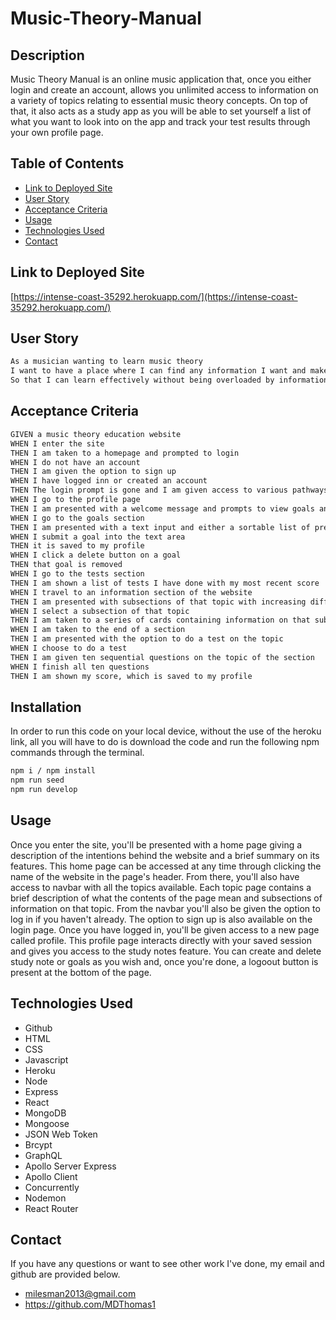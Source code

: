 # Music-Theory-Manual
## Description
Music Theory Manual is an online music application that, once you either login and create an account, allows you unlimited access to information on a variety of topics relating to essential music theory concepts. On top of that, it also acts as a study app as you will be able to set yourself a list of what you want to look into on the app and track your test results through your own profile page. 

## Table of Contents 
* [Link to Deployed Site](#Link-to-Deployed-Site)
* [User Story](#User-Story)
* [Acceptance Criteria](#Acceptance-Criteria)
* [Usage](#Usage)
* [Technologies Used](#Technologies-Used)
* [Contact](#Contact)

## Link to Deployed Site
[https://intense-coast-35292.herokuapp.com/](https://intense-coast-35292.herokuapp.com/)


## User Story
```bash
As a musician wanting to learn music theory
I want to have a place where I can find any information I want and make a list of topics I want to learn 
So that I can learn effectively without being overloaded by information

```

## Acceptance Criteria
```bash 
GIVEN a music theory education website
WHEN I enter the site 
THEN I am taken to a homepage and prompted to login
WHEN I do not have an account
THEN I am given the option to sign up
WHEN I have logged inn or created an account
THEN The login prompt is gone and I am given access to various pathways to information as well as a unique profile page
WHEN I go to the profile page 
THEN I am presented with a welcome message and prompts to view goals and test scores
WHEN I go to the goals section 
THEN I am presented with a text input and either a sortable list of previously created goals or a message telling me I currently have no goals
WHEN I submit a goal into the text area
THEN it is saved to my profile
WHEN I click a delete button on a goal
THEN that goal is removed 
WHEN I go to the tests section 
THEN I am shown a list of tests I have done with my most recent score
WHEN I travel to an information section of the website
THEN I am presented with subsections of that topic with increasing difficulty
WHEN I select a subsection of that topic
THEN I am taken to a series of cards containing information on that subsection
WHEN I am taken to the end of a section
THEN I am presented with the option to do a test on the topic
WHEN I choose to do a test 
THEN I am given ten sequential questions on the topic of the section
WHEN I finish all ten questions 
THEN I am shown my score, which is saved to my profile
```

## Installation
In order to run this code on your local device, without the use of the heroku link, all you will have to do is download the code and run the following npm commands through the terminal.

```bash
npm i / npm install
npm run seed
npm run develop
```

## Usage
Once you enter the site, you'll be presented with a home page giving a description of the intentions behind the website and a brief summary on its features. This home page can be accessed at any time through clicking the name of the website in the page's header. From there, you'll also have access to  navbar with all the topics available. Each topic page contains a brief description of what the contents of the page mean and subsections of information on that topic. From the navbar you'll also be given the option to log in if you haven't already. The option to sign up is also available on the login page. Once you have logged in, you'll be given access to a new page called profile. This profile page interacts directly with your saved session and gives you access to the study notes feature. You can create and delete study note or goals as you wish and, once you're done, a logoout button is present at the bottom of the page.

## Technologies Used
* Github
* HTML
* CSS
* Javascript
* Heroku
* Node
* Express
* React
* MongoDB
* Mongoose
* JSON Web Token
* Brcypt
* GraphQL
* Apollo Server Express
* Apollo Client
* Concurrently
* Nodemon
* React Router

## Contact
If you have any questions or want to see other work I've done, my email and github are provided below.

* milesman2013@gmail.com
* https://github.com/MDThomas1
